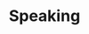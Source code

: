---
title: Speaking
hide_title: false
excerpt: 'Book Dylan for talks and workshops. Custom topics and setups are also available upon request'
seo:
  title: Speaking
  description: 'I speak at events for a variety of audiences.' 
  extra: []
layout: advanced
sections:
  - section_id: speaking-form
    type: section_form
    content:  Use the form below to book Dylan for a talk. See [here](/speaking) for a list of common topics for talks and workshops. Custom topics and setups are also available upon request. 
    form_id: SpeakingForm
    form_action: /api/contactform
    form_fields:
      - input_type: text
        name: Name
        is_required: true
        default_value: Your name
      - input_type: email
        name: email
        default_value: Your email
        is_required: true
      - input_type: CheckBox
        name: newsletter_consent
        display: none
        appearance: none
      - input_type: textarea
        name: message
        default_value: Please include your desired topic, length, date, venue, audience profile, and any other details.
    submit_label: Request a talk
---